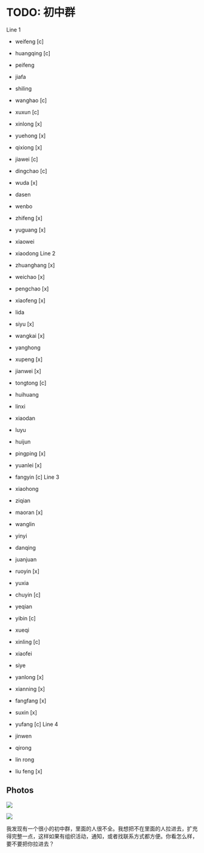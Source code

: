 # TODO: 初中群
Line 1
- weifeng [c]
- huangqing [c]
- peifeng
- jiafa
- shiling
- wanghao [c]
- xuxun [c]
- xinlong [x]
- yuehong [x]
- qixiong [x]
- jiawei [c]
- dingchao [c]
- wuda [x]
- dasen
- wenbo
- zhifeng [x]
- yuguang [x]
- xiaowei
- xiaodong
Line 2
- zhuanghang [x]
- weichao [x]
- pengchao [x]
- xiaofeng [x]
- lida
- siyu [x]
- wangkai [x]
- yanghong
- xupeng [x]
- jianwei [x]
- tongtong [c]
- huihuang
- linxi
- xiaodan
- luyu
- huijun
- pingping [x]
- yuanlei [x]
- fangyin [c]
Line 3
- xiaohong
- ziqian
- maoran [x]
- wanglin
- yinyi
- danqing
- juanjuan
- ruoyin [x]
- yuxia
- chuyin [c]
- yeqian
- yibin [c]
- xueqi
- xinling [c]
- xiaofei
- siye
- yanlong [x]
- xianning [x]
- fangfang [x]
- suxin [x]
- yufang [c]
Line 4
- jinwen
- qirong
- lin rong

- liu feng [x]

## Photos

![](https://i.imgur.com/5NzDyt2.png)

![](https://i.imgur.com/0c6TQhL.jpg)

我发现有一个很小的初中群，里面的人很不全。我想把不在里面的人拉进去，扩充得完整一点，这样如果有组织活动，通知，或者找联系方式都方便。你看怎么样，要不要把你拉进去？

